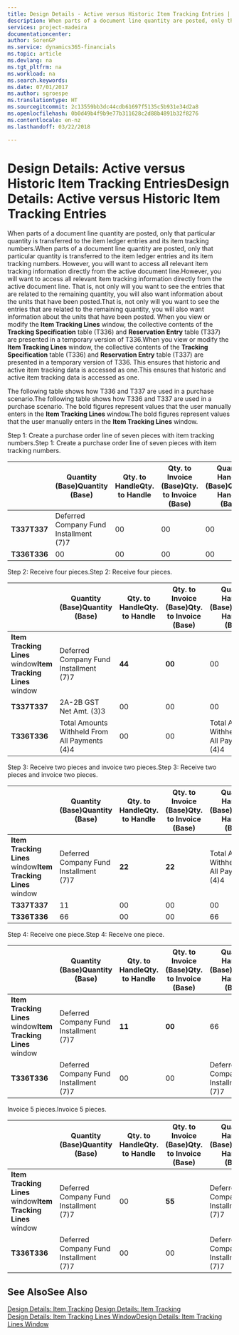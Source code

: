 ```yaml
---
title: Design Details - Active versus Historic Item Tracking Entries | Microsoft Docs
description: When parts of a document line quantity are posted, only that particular quantity is transferred to the item ledger entries and its item tracking numbers. However, you will want to access all relevant item tracking information directly from the active document line. That is, not only will you want to see the entries that are related to the remaining quantity, you will also want information about the units that have been posted. When you view or modify the **Item Tracking Lines** window, the collective contents of the **Tracking Specification** table (T336) and **Reservation Entry** table (T337) are presented in a temporary version of T336. This ensures that historic and active item tracking data is accessed as one.
services: project-madeira
documentationcenter: 
author: SorenGP
ms.service: dynamics365-financials
ms.topic: article
ms.devlang: na
ms.tgt_pltfrm: na
ms.workload: na
ms.search.keywords: 
ms.date: 07/01/2017
ms.author: sgroespe
ms.translationtype: HT
ms.sourcegitcommit: 2c13559bb3dc44cdb61697f5135c5b931e34d2a8
ms.openlocfilehash: 0b0d49b4f9b9e77b311628c2d88b4891b32f8276
ms.contentlocale: en-nz
ms.lasthandoff: 03/22/2018

---
```

# <a name="design-details-active-versus-historic-item-tracking-entries"></a><span data-ttu-id="cb8fe-107">Design Details: Active versus Historic Item Tracking Entries</span><span class="sxs-lookup"><span data-stu-id="cb8fe-107">Design Details: Active versus Historic Item Tracking Entries</span></span>
<span data-ttu-id="cb8fe-108">When parts of a document line quantity are posted, only that particular quantity is transferred to the item ledger entries and its item tracking numbers.</span><span class="sxs-lookup"><span data-stu-id="cb8fe-108">When parts of a document line quantity are posted, only that particular quantity is transferred to the item ledger entries and its item tracking numbers.</span></span> <span data-ttu-id="cb8fe-109">However, you will want to access all relevant item tracking information directly from the active document line.</span><span class="sxs-lookup"><span data-stu-id="cb8fe-109">However, you will want to access all relevant item tracking information directly from the active document line.</span></span> <span data-ttu-id="cb8fe-110">That is, not only will you want to see the entries that are related to the remaining quantity, you will also want information about the units that have been posted.</span><span class="sxs-lookup"><span data-stu-id="cb8fe-110">That is, not only will you want to see the entries that are related to the remaining quantity, you will also want information about the units that have been posted.</span></span> <span data-ttu-id="cb8fe-111">When you view or modify the **Item Tracking Lines** window, the collective contents of the **Tracking Specification** table (T336) and **Reservation Entry** table (T337) are presented in a temporary version of T336.</span><span class="sxs-lookup"><span data-stu-id="cb8fe-111">When you view or modify the **Item Tracking Lines** window, the collective contents of the **Tracking Specification** table (T336) and **Reservation Entry** table (T337) are presented in a temporary version of T336.</span></span> <span data-ttu-id="cb8fe-112">This ensures that historic and active item tracking data is accessed as one.</span><span class="sxs-lookup"><span data-stu-id="cb8fe-112">This ensures that historic and active item tracking data is accessed as one.</span></span>  

 <span data-ttu-id="cb8fe-113">The following table shows how T336 and T337 are used in a purchase scenario.</span><span class="sxs-lookup"><span data-stu-id="cb8fe-113">The following table shows how T336 and T337 are used in a purchase scenario.</span></span> <span data-ttu-id="cb8fe-114">The bold figures represent values that the user manually enters in the **Item Tracking Lines** window.</span><span class="sxs-lookup"><span data-stu-id="cb8fe-114">The bold figures represent values that the user manually enters in the **Item Tracking Lines** window.</span></span>  

 <span data-ttu-id="cb8fe-115">Step 1: Create a purchase order line of seven pieces with item tracking numbers.</span><span class="sxs-lookup"><span data-stu-id="cb8fe-115">Step 1: Create a purchase order line of seven pieces with item tracking numbers.</span></span>  

||<span data-ttu-id="cb8fe-116">**Quantity (Base)**</span><span class="sxs-lookup"><span data-stu-id="cb8fe-116">**Quantity (Base)**</span></span>|<span data-ttu-id="cb8fe-117">**Qty. to Handle**</span><span class="sxs-lookup"><span data-stu-id="cb8fe-117">**Qty. to Handle**</span></span>|<span data-ttu-id="cb8fe-118">**Qty. to Invoice (Base)**</span><span class="sxs-lookup"><span data-stu-id="cb8fe-118">**Qty. to Invoice (Base)**</span></span>|<span data-ttu-id="cb8fe-119">**Quantity Handled (Base)**</span><span class="sxs-lookup"><span data-stu-id="cb8fe-119">**Quantity Handled (Base)**</span></span>|<span data-ttu-id="cb8fe-120">**Quantity Invoiced (Base)**</span><span class="sxs-lookup"><span data-stu-id="cb8fe-120">**Quantity Invoiced (Base)**</span></span>|  
|-|----------------------------------------------|--------------------------------------------|------------------------------------------------------|-------------------------------------------------------|--------------------------------------------------------|  
|<span data-ttu-id="cb8fe-121">**T337**</span><span class="sxs-lookup"><span data-stu-id="cb8fe-121">**T337**</span></span>|<span data-ttu-id="cb8fe-122">Deferred Company Fund Installment (7)</span><span class="sxs-lookup"><span data-stu-id="cb8fe-122">7</span></span>|<span data-ttu-id="cb8fe-123">0</span><span class="sxs-lookup"><span data-stu-id="cb8fe-123">0</span></span>|<span data-ttu-id="cb8fe-124">0</span><span class="sxs-lookup"><span data-stu-id="cb8fe-124">0</span></span>|<span data-ttu-id="cb8fe-125">0</span><span class="sxs-lookup"><span data-stu-id="cb8fe-125">0</span></span>|<span data-ttu-id="cb8fe-126">0</span><span class="sxs-lookup"><span data-stu-id="cb8fe-126">0</span></span>|  
|<span data-ttu-id="cb8fe-127">**T336**</span><span class="sxs-lookup"><span data-stu-id="cb8fe-127">**T336**</span></span>|<span data-ttu-id="cb8fe-128">0</span><span class="sxs-lookup"><span data-stu-id="cb8fe-128">0</span></span>|<span data-ttu-id="cb8fe-129">0</span><span class="sxs-lookup"><span data-stu-id="cb8fe-129">0</span></span>|<span data-ttu-id="cb8fe-130">0</span><span class="sxs-lookup"><span data-stu-id="cb8fe-130">0</span></span>|<span data-ttu-id="cb8fe-131">0</span><span class="sxs-lookup"><span data-stu-id="cb8fe-131">0</span></span>|<span data-ttu-id="cb8fe-132">0</span><span class="sxs-lookup"><span data-stu-id="cb8fe-132">0</span></span>|  

 <span data-ttu-id="cb8fe-133">Step 2: Receive four pieces.</span><span class="sxs-lookup"><span data-stu-id="cb8fe-133">Step 2: Receive four pieces.</span></span>  

||<span data-ttu-id="cb8fe-134">**Quantity (Base)**</span><span class="sxs-lookup"><span data-stu-id="cb8fe-134">**Quantity (Base)**</span></span>|<span data-ttu-id="cb8fe-135">**Qty. to Handle**</span><span class="sxs-lookup"><span data-stu-id="cb8fe-135">**Qty. to Handle**</span></span>|<span data-ttu-id="cb8fe-136">**Qty. to Invoice (Base)**</span><span class="sxs-lookup"><span data-stu-id="cb8fe-136">**Qty. to Invoice (Base)**</span></span>|<span data-ttu-id="cb8fe-137">**Quantity Handled (Base)**</span><span class="sxs-lookup"><span data-stu-id="cb8fe-137">**Quantity Handled (Base)**</span></span>|<span data-ttu-id="cb8fe-138">**Quantity Invoiced (Base)**</span><span class="sxs-lookup"><span data-stu-id="cb8fe-138">**Quantity Invoiced (Base)**</span></span>|  
|-|----------------------------------------------|--------------------------------------------|------------------------------------------------------|-------------------------------------------------------|--------------------------------------------------------|  
|<span data-ttu-id="cb8fe-139">**Item Tracking Lines** window</span><span class="sxs-lookup"><span data-stu-id="cb8fe-139">**Item Tracking Lines** window</span></span>|<span data-ttu-id="cb8fe-140">Deferred Company Fund Installment (7)</span><span class="sxs-lookup"><span data-stu-id="cb8fe-140">7</span></span>|<span data-ttu-id="cb8fe-141">**4**</span><span class="sxs-lookup"><span data-stu-id="cb8fe-141">**4**</span></span>|<span data-ttu-id="cb8fe-142">**0**</span><span class="sxs-lookup"><span data-stu-id="cb8fe-142">**0**</span></span>|<span data-ttu-id="cb8fe-143">0</span><span class="sxs-lookup"><span data-stu-id="cb8fe-143">0</span></span>|<span data-ttu-id="cb8fe-144">0</span><span class="sxs-lookup"><span data-stu-id="cb8fe-144">0</span></span>|  
|<span data-ttu-id="cb8fe-145">**T337**</span><span class="sxs-lookup"><span data-stu-id="cb8fe-145">**T337**</span></span>|<span data-ttu-id="cb8fe-146">2A-2B GST Net Amt. (3)</span><span class="sxs-lookup"><span data-stu-id="cb8fe-146">3</span></span>|<span data-ttu-id="cb8fe-147">0</span><span class="sxs-lookup"><span data-stu-id="cb8fe-147">0</span></span>|<span data-ttu-id="cb8fe-148">0</span><span class="sxs-lookup"><span data-stu-id="cb8fe-148">0</span></span>|<span data-ttu-id="cb8fe-149">0</span><span class="sxs-lookup"><span data-stu-id="cb8fe-149">0</span></span>|<span data-ttu-id="cb8fe-150">0</span><span class="sxs-lookup"><span data-stu-id="cb8fe-150">0</span></span>|  
|<span data-ttu-id="cb8fe-151">**T336**</span><span class="sxs-lookup"><span data-stu-id="cb8fe-151">**T336**</span></span>|<span data-ttu-id="cb8fe-152">Total Amounts Withheld From All Payments (4)</span><span class="sxs-lookup"><span data-stu-id="cb8fe-152">4</span></span>|<span data-ttu-id="cb8fe-153">0</span><span class="sxs-lookup"><span data-stu-id="cb8fe-153">0</span></span>|<span data-ttu-id="cb8fe-154">0</span><span class="sxs-lookup"><span data-stu-id="cb8fe-154">0</span></span>|<span data-ttu-id="cb8fe-155">Total Amounts Withheld From All Payments (4)</span><span class="sxs-lookup"><span data-stu-id="cb8fe-155">4</span></span>|<span data-ttu-id="cb8fe-156">0</span><span class="sxs-lookup"><span data-stu-id="cb8fe-156">0</span></span>|  

 <span data-ttu-id="cb8fe-157">Step 3: Receive two pieces and invoice two pieces.</span><span class="sxs-lookup"><span data-stu-id="cb8fe-157">Step 3: Receive two pieces and invoice two pieces.</span></span>  

||<span data-ttu-id="cb8fe-158">**Quantity (Base)**</span><span class="sxs-lookup"><span data-stu-id="cb8fe-158">**Quantity (Base)**</span></span>|<span data-ttu-id="cb8fe-159">**Qty. to Handle**</span><span class="sxs-lookup"><span data-stu-id="cb8fe-159">**Qty. to Handle**</span></span>|<span data-ttu-id="cb8fe-160">**Qty. to Invoice (Base)**</span><span class="sxs-lookup"><span data-stu-id="cb8fe-160">**Qty. to Invoice (Base)**</span></span>|<span data-ttu-id="cb8fe-161">**Quantity Handled (Base)**</span><span class="sxs-lookup"><span data-stu-id="cb8fe-161">**Quantity Handled (Base)**</span></span>|<span data-ttu-id="cb8fe-162">**Quantity Invoiced (Base)**</span><span class="sxs-lookup"><span data-stu-id="cb8fe-162">**Quantity Invoiced (Base)**</span></span>|  
|-|----------------------------------------------|--------------------------------------------|------------------------------------------------------|-------------------------------------------------------|--------------------------------------------------------|  
|<span data-ttu-id="cb8fe-163">**Item Tracking Lines** window</span><span class="sxs-lookup"><span data-stu-id="cb8fe-163">**Item Tracking Lines** window</span></span>|<span data-ttu-id="cb8fe-164">Deferred Company Fund Installment (7)</span><span class="sxs-lookup"><span data-stu-id="cb8fe-164">7</span></span>|<span data-ttu-id="cb8fe-165">**2**</span><span class="sxs-lookup"><span data-stu-id="cb8fe-165">**2**</span></span>|<span data-ttu-id="cb8fe-166">**2**</span><span class="sxs-lookup"><span data-stu-id="cb8fe-166">**2**</span></span>|<span data-ttu-id="cb8fe-167">Total Amounts Withheld From All Payments (4)</span><span class="sxs-lookup"><span data-stu-id="cb8fe-167">4</span></span>|<span data-ttu-id="cb8fe-168">0</span><span class="sxs-lookup"><span data-stu-id="cb8fe-168">0</span></span>|  
|<span data-ttu-id="cb8fe-169">**T337**</span><span class="sxs-lookup"><span data-stu-id="cb8fe-169">**T337**</span></span>|<span data-ttu-id="cb8fe-170">1</span><span class="sxs-lookup"><span data-stu-id="cb8fe-170">1</span></span>|<span data-ttu-id="cb8fe-171">0</span><span class="sxs-lookup"><span data-stu-id="cb8fe-171">0</span></span>|<span data-ttu-id="cb8fe-172">0</span><span class="sxs-lookup"><span data-stu-id="cb8fe-172">0</span></span>|<span data-ttu-id="cb8fe-173">0</span><span class="sxs-lookup"><span data-stu-id="cb8fe-173">0</span></span>|<span data-ttu-id="cb8fe-174">0</span><span class="sxs-lookup"><span data-stu-id="cb8fe-174">0</span></span>|  
|<span data-ttu-id="cb8fe-175">**T336**</span><span class="sxs-lookup"><span data-stu-id="cb8fe-175">**T336**</span></span>|<span data-ttu-id="cb8fe-176">6</span><span class="sxs-lookup"><span data-stu-id="cb8fe-176">6</span></span>|<span data-ttu-id="cb8fe-177">0</span><span class="sxs-lookup"><span data-stu-id="cb8fe-177">0</span></span>|<span data-ttu-id="cb8fe-178">0</span><span class="sxs-lookup"><span data-stu-id="cb8fe-178">0</span></span>|<span data-ttu-id="cb8fe-179">6</span><span class="sxs-lookup"><span data-stu-id="cb8fe-179">6</span></span>|<span data-ttu-id="cb8fe-180">2</span><span class="sxs-lookup"><span data-stu-id="cb8fe-180">2</span></span>|  

 <span data-ttu-id="cb8fe-181">Step 4: Receive one piece.</span><span class="sxs-lookup"><span data-stu-id="cb8fe-181">Step 4: Receive one piece.</span></span>  

||<span data-ttu-id="cb8fe-182">**Quantity (Base)**</span><span class="sxs-lookup"><span data-stu-id="cb8fe-182">**Quantity (Base)**</span></span>|<span data-ttu-id="cb8fe-183">**Qty. to Handle**</span><span class="sxs-lookup"><span data-stu-id="cb8fe-183">**Qty. to Handle**</span></span>|<span data-ttu-id="cb8fe-184">**Qty. to Invoice (Base)**</span><span class="sxs-lookup"><span data-stu-id="cb8fe-184">**Qty. to Invoice (Base)**</span></span>|<span data-ttu-id="cb8fe-185">**Quantity Handled (Base)**</span><span class="sxs-lookup"><span data-stu-id="cb8fe-185">**Quantity Handled (Base)**</span></span>|<span data-ttu-id="cb8fe-186">**Quantity Invoiced (Base)**</span><span class="sxs-lookup"><span data-stu-id="cb8fe-186">**Quantity Invoiced (Base)**</span></span>|  
|-|----------------------------------------------|--------------------------------------------|------------------------------------------------------|-------------------------------------------------------|--------------------------------------------------------|  
|<span data-ttu-id="cb8fe-187">**Item Tracking Lines** window</span><span class="sxs-lookup"><span data-stu-id="cb8fe-187">**Item Tracking Lines** window</span></span>|<span data-ttu-id="cb8fe-188">Deferred Company Fund Installment (7)</span><span class="sxs-lookup"><span data-stu-id="cb8fe-188">7</span></span>|<span data-ttu-id="cb8fe-189">**1**</span><span class="sxs-lookup"><span data-stu-id="cb8fe-189">**1**</span></span>|<span data-ttu-id="cb8fe-190">**0**</span><span class="sxs-lookup"><span data-stu-id="cb8fe-190">**0**</span></span>|<span data-ttu-id="cb8fe-191">6</span><span class="sxs-lookup"><span data-stu-id="cb8fe-191">6</span></span>|<span data-ttu-id="cb8fe-192">2</span><span class="sxs-lookup"><span data-stu-id="cb8fe-192">2</span></span>|  
|<span data-ttu-id="cb8fe-193">**T336**</span><span class="sxs-lookup"><span data-stu-id="cb8fe-193">**T336**</span></span>|<span data-ttu-id="cb8fe-194">Deferred Company Fund Installment (7)</span><span class="sxs-lookup"><span data-stu-id="cb8fe-194">7</span></span>|<span data-ttu-id="cb8fe-195">0</span><span class="sxs-lookup"><span data-stu-id="cb8fe-195">0</span></span>|<span data-ttu-id="cb8fe-196">0</span><span class="sxs-lookup"><span data-stu-id="cb8fe-196">0</span></span>|<span data-ttu-id="cb8fe-197">Deferred Company Fund Installment (7)</span><span class="sxs-lookup"><span data-stu-id="cb8fe-197">7</span></span>|<span data-ttu-id="cb8fe-198">2</span><span class="sxs-lookup"><span data-stu-id="cb8fe-198">2</span></span>|  

 <span data-ttu-id="cb8fe-199">Invoice 5 pieces.</span><span class="sxs-lookup"><span data-stu-id="cb8fe-199">Invoice 5 pieces.</span></span>  

||<span data-ttu-id="cb8fe-200">**Quantity (Base)**</span><span class="sxs-lookup"><span data-stu-id="cb8fe-200">**Quantity (Base)**</span></span>|<span data-ttu-id="cb8fe-201">**Qty. to Handle**</span><span class="sxs-lookup"><span data-stu-id="cb8fe-201">**Qty. to Handle**</span></span>|<span data-ttu-id="cb8fe-202">**Qty. to Invoice (Base)**</span><span class="sxs-lookup"><span data-stu-id="cb8fe-202">**Qty. to Invoice (Base)**</span></span>|<span data-ttu-id="cb8fe-203">**Quantity Handled (Base)**</span><span class="sxs-lookup"><span data-stu-id="cb8fe-203">**Quantity Handled (Base)**</span></span>|<span data-ttu-id="cb8fe-204">**Quantity Invoiced (Base)**</span><span class="sxs-lookup"><span data-stu-id="cb8fe-204">**Quantity Invoiced (Base)**</span></span>|  
|-|----------------------------------------------|--------------------------------------------|------------------------------------------------------|-------------------------------------------------------|--------------------------------------------------------|  
|<span data-ttu-id="cb8fe-205">**Item Tracking Lines** window</span><span class="sxs-lookup"><span data-stu-id="cb8fe-205">**Item Tracking Lines** window</span></span>|<span data-ttu-id="cb8fe-206">Deferred Company Fund Installment (7)</span><span class="sxs-lookup"><span data-stu-id="cb8fe-206">7</span></span>|<span data-ttu-id="cb8fe-207">0</span><span class="sxs-lookup"><span data-stu-id="cb8fe-207">0</span></span>|<span data-ttu-id="cb8fe-208">**5**</span><span class="sxs-lookup"><span data-stu-id="cb8fe-208">**5**</span></span>|<span data-ttu-id="cb8fe-209">Deferred Company Fund Installment (7)</span><span class="sxs-lookup"><span data-stu-id="cb8fe-209">7</span></span>|<span data-ttu-id="cb8fe-210">2</span><span class="sxs-lookup"><span data-stu-id="cb8fe-210">2</span></span>|  
|<span data-ttu-id="cb8fe-211">**T336**</span><span class="sxs-lookup"><span data-stu-id="cb8fe-211">**T336**</span></span>|<span data-ttu-id="cb8fe-212">Deferred Company Fund Installment (7)</span><span class="sxs-lookup"><span data-stu-id="cb8fe-212">7</span></span>|<span data-ttu-id="cb8fe-213">0</span><span class="sxs-lookup"><span data-stu-id="cb8fe-213">0</span></span>|<span data-ttu-id="cb8fe-214">0</span><span class="sxs-lookup"><span data-stu-id="cb8fe-214">0</span></span>|<span data-ttu-id="cb8fe-215">Deferred Company Fund Installment (7)</span><span class="sxs-lookup"><span data-stu-id="cb8fe-215">7</span></span>|<span data-ttu-id="cb8fe-216">Deferred Company Fund Installment (7)</span><span class="sxs-lookup"><span data-stu-id="cb8fe-216">7</span></span>|  

## <a name="see-also"></a><span data-ttu-id="cb8fe-217">See Also</span><span class="sxs-lookup"><span data-stu-id="cb8fe-217">See Also</span></span>  
 <span data-ttu-id="cb8fe-218">[Design Details: Item Tracking](design-details-item-tracking.md) </span><span class="sxs-lookup"><span data-stu-id="cb8fe-218">[Design Details: Item Tracking](design-details-item-tracking.md) </span></span>  
 [<span data-ttu-id="cb8fe-219">Design Details: Item Tracking Lines Window</span><span class="sxs-lookup"><span data-stu-id="cb8fe-219">Design Details: Item Tracking Lines Window</span></span>](design-details-item-tracking-lines-window.md)

